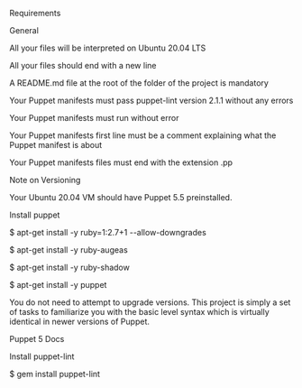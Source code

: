 Requirements

General

All your files will be interpreted on Ubuntu 20.04 LTS

All your files should end with a new line

A README.md file at the root of the folder of the project is mandatory

Your Puppet manifests must pass puppet-lint version 2.1.1 without any errors

Your Puppet manifests must run without error

Your Puppet manifests first line must be a comment explaining what the Puppet manifest is about

Your Puppet manifests files must end with the extension .pp

Note on Versioning

Your Ubuntu 20.04 VM should have Puppet 5.5 preinstalled.



Install puppet

$ apt-get install -y ruby=1:2.7+1 --allow-downgrades

$ apt-get install -y ruby-augeas

$ apt-get install -y ruby-shadow

$ apt-get install -y puppet

You do not need to attempt to upgrade versions. This project is simply a set of tasks to familiarize you with the basic level syntax which is virtually identical in newer versions of Puppet.



Puppet 5 Docs



Install puppet-lint

$ gem install puppet-lint
